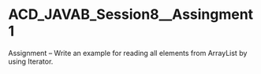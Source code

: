 # ACD_JAVAB_Session8__Assingment1
Assignment – Write an example for reading all elements from ArrayList by using Iterator.
